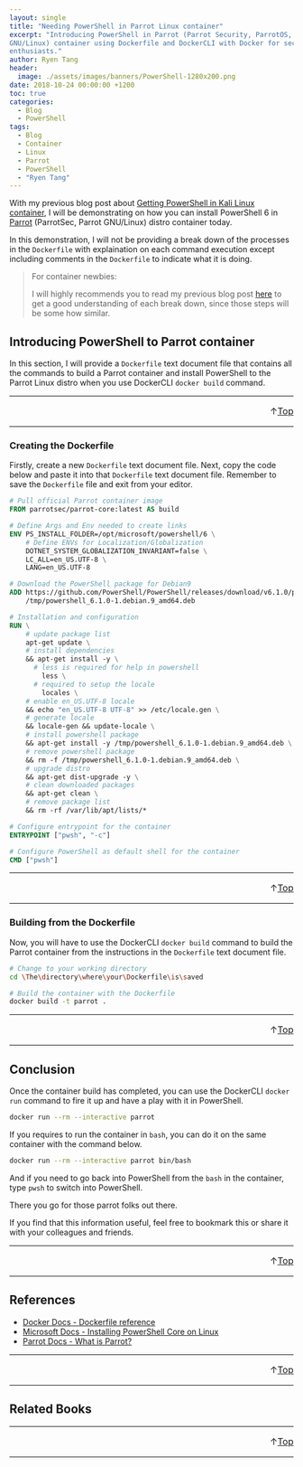 ```yaml
---
layout: single
title: "Needing PowerShell in Parrot Linux container"
excerpt: "Introducing PowerShell in Parrot (Parrot Security, ParrotOS, Parrot
GNU/Linux) container using Dockerfile and DockerCLI with Docker for security
enthusiasts."
author: Ryen Tang
header:
  image: ./assets/images/banners/PowerShell-1280x200.png
date: 2018-10-24 00:00:00 +1200
toc: true
categories: 
  - Blog
  - PowerShell
tags:
  - Blog
  - Container
  - Linux
  - Parrot
  - PowerShell
  - "Ryen Tang"
---
```


With my previous blog post about
[Getting PowerShell in Kali Linux container](https://kiazhi.github.io/blog/powershell/Getting-PowerShell-in-Kali-Linux-container/),
I will be demonstrating on how you can install PowerShell 6 in
[Parrot](https://parrotsec.org/) (ParrotSec, Parrot GNU/Linux) distro container
today.

In this demonstration, I will not be providing a break down of the processes in
the `Dockerfile` with explaination on each command execution except including
comments in the `Dockerfile` to indicate what it is doing.

> For container newbies:
>
> I will highly recommends you to read my previous blog post
> [here](https://kiazhi.github.io/blog/powershell/Getting-PowerShell-in-Kali-Linux-container/)
> to get a good understanding of each break down, since those steps will be some
> how similar.

## Introducing PowerShell to Parrot container

In this section, I will provide a `Dockerfile` text document file that contains
all the commands to build a Parrot container and install PowerShell to the
Parrot Linux distro when you use DockerCLI `docker build` command.

<hr style='margin-top: 0.5em; margin-bottom: 0em; border-top: 1px solid #eaeaea'>
<p style='font-size: 16px; vertical-align: top; text-align: right;'>↑<a href='#top'>Top</a></p>

<!-- kiazhi.github.io - In-Article - Text & Image Advertisement -->
<ins class="adsbygoogle"
     style="display:block; text-align:center;"
     data-ad-layout="in-article"
     data-ad-format="fluid"
     data-ad-client="ca-pub-8419393181202253"
     data-ad-slot="9347590764"></ins>
<script>
     (adsbygoogle = window.adsbygoogle || []).push({});
</script>

<hr style='margin-top: 0.5em; margin-bottom: 0em; border-top: 1px solid #eaeaea'>

### Creating the Dockerfile

Firstly, create a new `Dockerfile` text document file.
Next, copy the code below and paste it into that `Dockerfile` text document
file.
Remember to save the `Dockerfile` file and exit from your editor.

```dockerfile
# Pull official Parrot container image
FROM parrotsec/parrot-core:latest AS build

# Define Args and Env needed to create links
ENV PS_INSTALL_FOLDER=/opt/microsoft/powershell/6 \
    # Define ENVs for Localization/Globalization
    DOTNET_SYSTEM_GLOBALIZATION_INVARIANT=false \
    LC_ALL=en_US.UTF-8 \
    LANG=en_US.UTF-8

# Download the PowerShell package for Debian9
ADD https://github.com/PowerShell/PowerShell/releases/download/v6.1.0/powershell_6.1.0-1.debian.9_amd64.deb \
    /tmp/powershell_6.1.0-1.debian.9_amd64.deb

# Installation and configuration
RUN \
    # update package list
    apt-get update \
    # install dependencies
    && apt-get install -y \
      # less is required for help in powershell
        less \
      # required to setup the locale
        locales \
    # enable en_US.UTF-8 locale
    && echo "en_US.UTF-8 UTF-8" >> /etc/locale.gen \
    # generate locale
    && locale-gen && update-locale \
    # install powershell package
    && apt-get install -y /tmp/powershell_6.1.0-1.debian.9_amd64.deb \
    # remove powershell package
    && rm -f /tmp/powershell_6.1.0-1.debian.9_amd64.deb \
    # upgrade distro
    && apt-get dist-upgrade -y \
    # clean downloaded packages
    && apt-get clean \
    # remove package list
    && rm -rf /var/lib/apt/lists/*

# Configure entrypoint for the container
ENTRYPOINT ["pwsh", "-c"]

# Configure PowerShell as default shell for the container
CMD ["pwsh"]
```

<hr style='margin-top: 0.5em; margin-bottom: 0em; border-top: 1px solid #eaeaea'>
<p style='font-size: 16px; vertical-align: top; text-align: right;'>↑<a href='#top'>Top</a></p>

<!-- kiazhi.github.io - In-Article - Text & Image Advertisement -->
<ins class="adsbygoogle"
     style="display:block; text-align:center;"
     data-ad-layout="in-article"
     data-ad-format="fluid"
     data-ad-client="ca-pub-8419393181202253"
     data-ad-slot="9347590764"></ins>
<script>
     (adsbygoogle = window.adsbygoogle || []).push({});
</script>

<hr style='margin-top: 0.5em; margin-bottom: 0em; border-top: 1px solid #eaeaea'>

### Building from the Dockerfile

Now, you will have to use the DockerCLI `docker build` command to build the
Parrot container from the instructions in the `Dockerfile` text document file.

```sh
# Change to your working directory
cd \The\directory\where\your\Dockerfile\is\saved

# Build the container with the Dockerfile
docker build -t parrot .
```

<hr style='margin-top: 0.5em; margin-bottom: 0em; border-top: 1px solid #eaeaea'>
<p style='font-size: 16px; vertical-align: top; text-align: right;'>↑<a href='#top'>Top</a></p>

<!-- kiazhi.github.io - In-Article - Text & Image Advertisement -->
<ins class="adsbygoogle"
     style="display:block; text-align:center;"
     data-ad-layout="in-article"
     data-ad-format="fluid"
     data-ad-client="ca-pub-8419393181202253"
     data-ad-slot="9347590764"></ins>
<script>
     (adsbygoogle = window.adsbygoogle || []).push({});
</script>

<hr style='margin-top: 0.5em; margin-bottom: 0em; border-top: 1px solid #eaeaea'>

## Conclusion

Once the container build has completed, you can use the DockerCLI `docker run`
command to fire it up and have a play with it in PowerShell.

```sh
docker run --rm --interactive parrot
```

If you requires to run the container in `bash`, you can do it on the same
container with the command below.

```sh
docker run --rm --interactive parrot bin/bash
```

And if you need to go back into PowerShell from the `bash` in the container,
type `pwsh` to switch into PowerShell.

There you go for those parrot folks out there.

If you find that this information useful, feel free to bookmark this or share
it with your colleagues and friends.

<hr style='margin-top: 0.5em; margin-bottom: 0em; border-top: 1px solid #eaeaea'>
<p style='font-size: 16px; vertical-align: top; text-align: right;'>↑<a href='#top'>Top</a></p>

<!-- kiazhi.github.io - In-Article - Text & Image Advertisement -->
<ins class="adsbygoogle"
     style="display:block; text-align:center;"
     data-ad-layout="in-article"
     data-ad-format="fluid"
     data-ad-client="ca-pub-8419393181202253"
     data-ad-slot="9347590764"></ins>
<script>
     (adsbygoogle = window.adsbygoogle || []).push({});
</script>

<hr style='margin-top: 0.5em; margin-bottom: 0em; border-top: 1px solid #eaeaea'>

## References

- [Docker Docs - Dockerfile reference](https://docs.docker.com/engine/reference/builder/)
- [Microsoft Docs - Installing PowerShell Core on Linux](https://docs.microsoft.com/en-us/powershell/scripting/setup/installing-powershell-core-on-linux)
- [Parrot Docs - What is Parrot?](https://parrotsec.org/docs/01.Introduction/01.what-is-parrot/)

<hr style='margin-top: 0.5em; margin-bottom: 0em; border-top: 1px solid #eaeaea'>
<p style='font-size: 16px; vertical-align: top; text-align: right;'>↑<a href='#top'>Top</a></p>

<!-- kiazhi.github.io - In-Article - Text & Image Advertisement -->
<ins class="adsbygoogle"
     style="display:block; text-align:center;"
     data-ad-layout="in-article"
     data-ad-format="fluid"
     data-ad-client="ca-pub-8419393181202253"
     data-ad-slot="9347590764"></ins>
<script>
     (adsbygoogle = window.adsbygoogle || []).push({});
</script>

<hr style='margin-top: 0.5em; margin-bottom: 0em; border-top: 1px solid #eaeaea'>

## Related Books

<div id="amzn-assoc-ad-a810e3df-f462-4f55-be29-a78a4507d7bf"></div><script async src="//z-na.amazon-adsystem.com/widgets/onejs?MarketPlace=US&adInstanceId=a810e3df-f462-4f55-be29-a78a4507d7bf"></script>

<hr style='margin-top: 0.5em; margin-bottom: 0em; border-top: 1px solid #eaeaea'>
<p style='font-size: 16px; vertical-align: top; text-align: right;'>↑<a href='#top'>Top</a></p>

<!-- kiazhi.github.io - In-Article - Text & Image Advertisement -->
<ins class="adsbygoogle"
     style="display:block; text-align:center;"
     data-ad-layout="in-article"
     data-ad-format="fluid"
     data-ad-client="ca-pub-8419393181202253"
     data-ad-slot="9347590764"></ins>
<script>
     (adsbygoogle = window.adsbygoogle || []).push({});
</script>

<hr style='margin-top: 0.5em; margin-bottom: 0em; border-top: 1px solid #eaeaea'>
